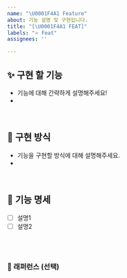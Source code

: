 ```yaml
---
name: "\U0001F4A1 Feature"
about: 기능 설명 및 구현입니다.
title: "[\U0001F4A1 FEAT]"
labels: "⭐️ Feat"
assignees: ''

---
```


## ✨ 구현 할 기능

- 기능에 대해 간략하게 설명해주세요!
- 

&nbsp;

## 📢 구현 방식

- 기능을 구현할 방식에 대해 설명해주세요. 
- 
&nbsp;


## 📑 기능 명세

- [ ] 설명1
- [ ] 설명2

<br>
&nbsp;

### 📕 래퍼런스 (선택)